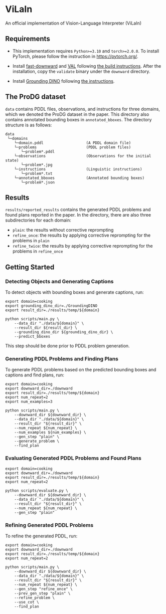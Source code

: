 # ViLaIn
An official implementation of Vision-Language Interpreter (ViLaIn)

## Requirements
- This implementation requires `Python>=3.10` and `torch>=2.0.0`. To install PyTorch, please follow the instruction in https://pytorch.org/.

- Install [fast-downward](https://github.com/aibasel/downward) and [VAL](https://github.com/KCL-Planning/VAL) following [the build instructions](https://github.com/aibasel/downward/blob/main/BUILD.md). After the installation, copy the `validate` binary under the `downward` directory.

- Install [Grounding DINO](https://github.com/IDEA-Research/GroundingDINO) following [the instructions](https://github.com/IDEA-Research/GroundingDINO#hammer_and_wrench-install).

## The ProDG dataset
`data` contains PDDL files, observations, and instructions for three domains, which we denoted the ProDG dataset in the paper. This directory also contains annotated bounding boxes in `annotated_bboxes`. The directory structure is as follows:
```
data
 └─domains
    └─domain.pddl                   (A PDDL domain file)
    └─problems                      (PDDL problem files)
       └─problem*.pddl
    └─observations                  (Observations for the initial state)
       └─problem*.jpg
    └─instructions                  (Linguistic instructions)
       └─problem*.txt
    └─annotated_bboxes              (Annotated bounding boxes)
       └─problem*.json
```

## Results
`results/reported_results` contains the generated PDDL problems and found plans reported in the paper. In the directory, there are also three subdirectories for each domain:
- `plain`: the results without corrective reprompting
- `refine_once`: the results by applying corrective reprompting for the problems in `plain`
- `refine_twice`: the results by applying corrective reprompting for the problems in `refine_once`

## Getting Started
### Detecting Objects and Generating Captions
To detect objects with bounding boxes and generate captions, run:
```
export domain=cooking
export grounding_dino_dir=./GroundingDINO
export result_dir=./results/temp/${domain}

python scripts/main.py \
    --data_dir "./data/${domain}" \
    --result_dir ${result_dir} \
    --grounding_dino_dir ${grounding_dino_dir} \
    --predict_bboxes
```
This step should be done prior to PDDL problem generation.

### Generating PDDL Problems and Finding Plans
To generate PDDL problems based on the predicted bounding boxes and captions and find plans, run:
```
export domain=cooking
export downward_dir=./downward
export result_dir=./results/temp/${domain}
export num_repeat=2
export num_examples=3

python scripts/main.py \
    --downward_dir ${downward_dir} \
    --data_dir "./data/${domain}" \
    --result_dir "${result_dir}" \
    --num_repeat ${num_repeat} \
    --num_examples ${num_examples} \
    --gen_step "plain" \
    --generate_problem \
    --find_plan
```

### Evaluating Generated PDDL Problems and Found Plans

```
export domain=cooking
export downward_dir=./downward
export result_dir=./results/temp/${domain}
export num_repeat=2

python scripts/evaluate.py \
    --downward_dir ${downward_dir} \
    --data_dir "./data/${domain}" \
    --result_dir "${result_dir}" \
    --num_repeat ${num_repeat} \
    --gen_step "plain"
```

### Refining Generated PDDL Problems
To refine the generated PDDL, run:
```
export domain=cooking
export downward_dir=./downward
export result_dir=./results/temp/${domain}
export num_repeat=2

python scripts/main.py \
    --downward_dir ${downward_dir} \
    --data_dir "./data/${domain}" \
    --result_dir "${result_dir}" \
    --num_repeat ${num_repeat} \
    --gen_step "refine_once" \
    --prev_gen_step "plain" \
    --refine_problem \
    --use_cot \
    --find_plan
```


